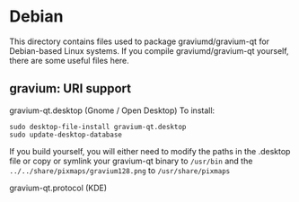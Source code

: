 
Debian
====================
This directory contains files used to package graviumd/gravium-qt
for Debian-based Linux systems. If you compile graviumd/gravium-qt yourself, there are some useful files here.

## gravium: URI support ##


gravium-qt.desktop  (Gnome / Open Desktop)
To install:

	sudo desktop-file-install gravium-qt.desktop
	sudo update-desktop-database

If you build yourself, you will either need to modify the paths in
the .desktop file or copy or symlink your gravium-qt binary to `/usr/bin`
and the `../../share/pixmaps/gravium128.png` to `/usr/share/pixmaps`

gravium-qt.protocol (KDE)

